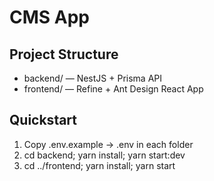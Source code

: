 # CMS App

## Project Structure
- backend/  — NestJS + Prisma API  
- frontend/ — Refine + Ant Design React App  

## Quickstart
1. Copy .env.example → .env in each folder  
2. cd backend; yarn install; yarn start:dev  
3. cd ../frontend; yarn install; yarn start  
